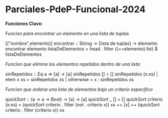 # Parciales-PdeP-Funcional-2024

**Funciones Clave:**

*Funcion para encontrar un elemento en una lista de tuplas*

[("nombre",elemento)]
encontrar :: String -> [lista de tuplas] -> elemento
encontrar elemento listaDeElementos = head . filter ((==elemento).fst) $ listaDeElementos

*Funcion que elimina los elementos repetidos dentro de una lista*

sinRepetidos :: Eq a => [a] -> [a]
sinRepetidos [] = []
sinRepetidos (x:xs)
    | elem x xs = sinRepetidos xs
    | otherwise = x : sinRepetidos xs

*Funcion que ordena una lista de elementos bajo un criterio especifico*

quickSort :: (a -> a -> Bool) -> [a] -> [a]
quickSort _ [] = []
quickSort criterio (x:xs) = (quickSort criterio . filter (not . criterio x)) xs ++ [x] ++ (quickSort criterio . filter (criterio x)) xs